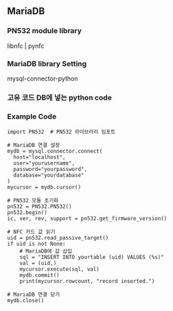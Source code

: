 ## MariaDB 

### PN532 module library
libnfc | pynfc

### MariaDB library Setting
mysql-connector-python

### 고유 코드 DB에 넣는 python code

### Example Code
``` import mysql.connector
import PN532  # PN532 라이브러리 임포트

# MariaDB 연결 설정
mydb = mysql.connector.connect(
  host="localhost",
  user="yourusername",
  password="yourpassword",
  database="yourdatabase"
)
mycursor = mydb.cursor()

# PN532 모듈 초기화
pn532 = PN532.PN532()
pn532.begin()
ic, ver, rev, support = pn532.get_firmware_version()

# NFC 카드 값 읽기
uid = pn532.read_passive_target()
if uid is not None:
    # MariaDB에 값 삽입
    sql = "INSERT INTO yourtable (uid) VALUES (%s)"
    val = (uid,)
    mycursor.execute(sql, val)
    mydb.commit()
    print(mycursor.rowcount, "record inserted.")

# MariaDB 연결 닫기
mydb.close()
```